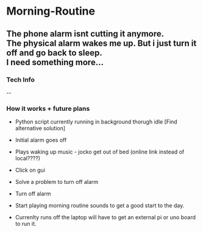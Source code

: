 # Morning-Routine
 The phone alarm isnt cutting it anymore.  
 The physical alarm wakes me up. But i just turn it off and go back to sleep.  
 I need something more...  
--
### Tech Info

--
### How it works + future plans
- Python script currently running in background thorugh idle [Find alternative solution]
- Initial alarm goes off
- Plays waking up music - jocko get out of bed (online link instead of local????)
- Click on gui 
- Solve a problem to turn off alarm
- Turn off alarm
- Start playing morning routine sounds to get a good start to the day.


- Currenlty runs off the laptop will have to get an external pi or uno board to run it.
